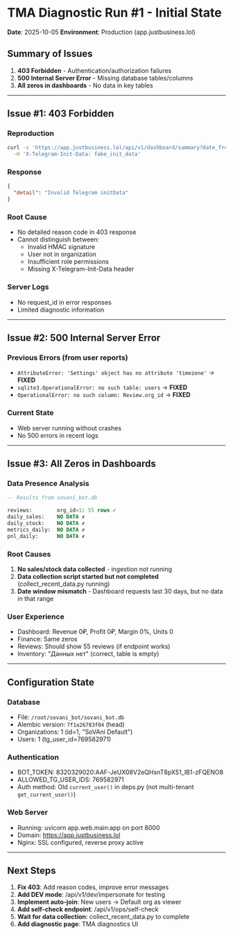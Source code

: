 # TMA Diagnostic Run #1 - Initial State

**Date**: 2025-10-05
**Environment**: Production (app.justbusiness.lol)

## Summary of Issues

1. **403 Forbidden** - Authentication/authorization failures
2. **500 Internal Server Error** - Missing database tables/columns
3. **All zeros in dashboards** - No data in key tables

---

## Issue #1: 403 Forbidden

### Reproduction
```bash
curl -s 'https://app.justbusiness.lol/api/v1/dashboard/summary?date_from=2025-09-01&date_to=2025-10-05' \
  -H 'X-Telegram-Init-Data: fake_init_data'
```

### Response
```json
{
  "detail": "Invalid Telegram initData"
}
```

### Root Cause
- No detailed reason code in 403 response
- Cannot distinguish between:
  - Invalid HMAC signature
  - User not in organization
  - Insufficient role permissions
  - Missing X-Telegram-Init-Data header

### Server Logs
- No request_id in error responses
- Limited diagnostic information

---

## Issue #2: 500 Internal Server Error

### Previous Errors (from user reports)
- `AttributeError: 'Settings' object has no attribute 'timezone'` → **FIXED**
- `sqlite3.OperationalError: no such table: users` → **FIXED**
- `OperationalError: no such column: Review.org_id` → **FIXED**

### Current State
- Web server running without crashes
- No 500 errors in recent logs

---

## Issue #3: All Zeros in Dashboards

### Data Presence Analysis
```sql
-- Results from sovani_bot.db

reviews:        org_id=1: 55 rows ✓
daily_sales:    NO DATA ✗
daily_stock:    NO DATA ✗
metrics_daily:  NO DATA ✗
pnl_daily:      NO DATA ✗
```

### Root Causes
1. **No sales/stock data collected** - ingestion not running
2. **Data collection script started but not completed** (collect_recent_data.py running)
3. **Date window mismatch** - Dashboard requests last 30 days, but no data in that range

### User Experience
- Dashboard: Revenue 0₽, Profit 0₽, Margin 0%, Units 0
- Finance: Same zeros
- Reviews: Should show 55 reviews (if endpoint works)
- Inventory: "Данных нет" (correct, table is empty)

---

## Configuration State

### Database
- File: `/root/sovani_bot/sovani_bot.db`
- Alembic version: `7f1a26783f04` (head)
- Organizations: 1 (id=1, "SoVAni Default")
- Users: 1 (tg_user_id=769582971)

### Authentication
- BOT_TOKEN: 8320329020:AAF-JeUX08V2eQHsnT8pX51_lB1-zFQENO8
- ALLOWED_TG_USER_IDS: 769582971
- Auth method: Old `current_user()` in deps.py (not multi-tenant `get_current_user()`)

### Web Server
- Running: uvicorn app.web.main:app on port 8000
- Domain: https://app.justbusiness.lol
- Nginx: SSL configured, reverse proxy active

---

## Next Steps

1. **Fix 403**: Add reason codes, improve error messages
2. **Add DEV mode**: /api/v1/dev/impersonate for testing
3. **Implement auto-join**: New users → Default org as viewer
4. **Add self-check endpoint**: /api/v1/ops/self-check
5. **Wait for data collection**: collect_recent_data.py to complete
6. **Add diagnostic page**: TMA diagnostics UI

